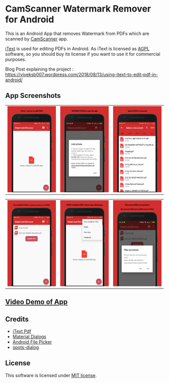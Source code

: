 # CamScanner Watermark Remover for Android

This is an Android App that removes Watermark from PDFs which are scanned by [CamScanner](https://play.google.com/store/apps/details?id=com.intsig.camscanner) app.

[iText](https://github.com/itext/itextpdf) is used for editing PDFs in Android. As iText is licensed as [AGPL](https://github.com/itext/itextpdf/blob/develop/LICENSE.md) software, so you should buy its license if you want to use it for commercial purposes.

Blog Post explaining the project : https://viveksb007.wordpress.com/2018/08/13/using-itext-to-edit-pdf-in-android/

## App Screenshots

<table>
    <tr>
     <td><img src="/screenshots/1.png"></td>
     <td><img src="/screenshots/2.png"></td>
     <td><img src="/screenshots/3.png"></td>
    </tr>
</table>
<table>
    <tr>
     <td><img src="/screenshots/4.png"></td>
     <td><img src="/screenshots/5.png"></td>
     <td><img src="/screenshots/6.png"></td>
    </tr>
</table>

## [Video Demo of App](https://youtu.be/tagq7M_vvag)

## Credits
* [iText Pdf](https://github.com/itext/itextpdf)
* [Material Dialogs](https://github.com/afollestad/material-dialogs)
* [Android File Picker](https://github.com/DroidNinja/Android-FilePicker)
* [spots-dialog](https://github.com/d-max/spots-dialog)

## License
This software is licensed under [MIT license](https://github.com/viveksb007/camScannerWatermarkRemoverAndroid/blob/master/LICENSE).
